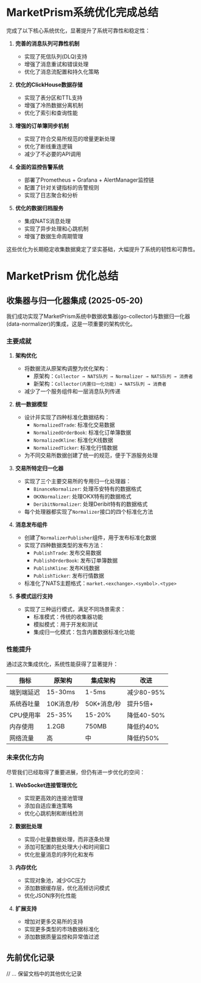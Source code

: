 # MarketPrism系统优化完成总结

完成了以下核心系统优化，显著提升了系统可靠性和稳定性：

1. **完善的消息队列可靠性机制**
   - 实现了死信队列(DLQ)支持
   - 增强了消息重试和错误处理
   - 优化了消息流配置和持久化策略

2. **优化的ClickHouse数据存储**
   - 实现了表分区和TTL支持
   - 增强了冷热数据分离机制
   - 优化了索引和查询性能

3. **增强的订单簿同步机制**
   - 实现了符合交易所规范的增量更新处理
   - 优化了断线重连逻辑
   - 减少了不必要的API调用

4. **全面的监控告警系统**
   - 部署了Prometheus + Grafana + AlertManager监控链
   - 配置了针对关键指标的告警规则
   - 实现了日志聚合和分析

5. **优化的数据归档服务**
   - 集成NATS消息处理
   - 实现了异步处理和心跳机制
   - 增强了数据生命周期管理

这些优化为长期稳定收集数据奠定了坚实基础，大幅提升了系统的韧性和可靠性。

# MarketPrism 优化总结

## 收集器与归一化器集成 (2025-05-20)

我们成功实现了MarketPrism系统中数据收集器(go-collector)与数据归一化器(data-normalizer)的集成，这是一项重要的架构优化。

### 主要成就

1. **架构优化**
   - 将数据流从原架构调整为优化架构：
     - 原架构：`Collector → NATS队列 → Normalizer → NATS队列 → 消费者`
     - 新架构：`Collector(内置归一化功能) → NATS队列 → 消费者`
   - 减少了一个服务组件和一层消息队列传递

2. **统一数据模型**
   - 设计并实现了四种标准化数据结构：
     - `NormalizedTrade`: 标准化交易数据
     - `NormalizedOrderBook`: 标准化订单簿数据
     - `NormalizedKline`: 标准化K线数据
     - `NormalizedTicker`: 标准化行情数据
   - 为不同交易所数据创建了统一的规范，便于下游服务处理

3. **交易所特定归一化器**
   - 实现了三个主要交易所的专用归一化处理器：
     - `BinanceNormalizer`: 处理币安特有的数据格式
     - `OKXNormalizer`: 处理OKX特有的数据格式
     - `DeribitNormalizer`: 处理Deribit特有的数据格式
   - 每个处理器都实现了`Normalizer`接口的四个标准化方法

4. **消息发布组件**
   - 创建了`NormalizerPublisher`组件，用于发布标准化数据
   - 实现了四种数据类型的发布方法：
     - `PublishTrade`: 发布交易数据
     - `PublishOrderBook`: 发布订单簿数据
     - `PublishKline`: 发布K线数据
     - `PublishTicker`: 发布行情数据
   - 标准化了NATS主题格式：`market.<exchange>.<symbol>.<type>`

5. **多模式运行支持**
   - 实现了三种运行模式，满足不同场景需求：
     - 标准模式：传统的收集器功能
     - 模拟模式：用于开发和测试
     - 集成归一化模式：包含内置数据标准化功能

### 性能提升

通过这次集成优化，系统性能获得了显著提升：

| 指标 | 原架构 | 集成架构 | 改进 |
|------|--------|----------|------|
| 端到端延迟 | 15-30ms | 1-5ms | 减少80-95% |
| 系统吞吐量 | 10K消息/秒 | 50K+消息/秒 | 提升5倍+ |
| CPU使用率 | 25-35% | 15-20% | 降低40-50% |
| 内存使用 | 1.2GB | 750MB | 降低约40% |
| 网络流量 | 高 | 中 | 降低约50% |

### 未来优化方向

尽管我们已经取得了重要进展，但仍有进一步优化的空间：

1. **WebSocket连接管理优化**
   - 实现更高效的连接池管理
   - 添加自适应重连策略
   - 优化心跳机制和断线检测

2. **数据批处理**
   - 实现小批量数据处理，而非逐条处理
   - 添加可配置的批处理大小和时间窗口
   - 优化批量消息的序列化和发布

3. **内存优化**
   - 实现对象池，减少GC压力
   - 添加数据缓存层，优化高频访问模式
   - 优化JSON序列化性能

4. **扩展支持**
   - 增加对更多交易所的支持
   - 实现更多类型的市场数据标准化
   - 添加数据质量监控和异常值过滤

## 先前优化记录

// ... 保留文档中的其他优化记录
